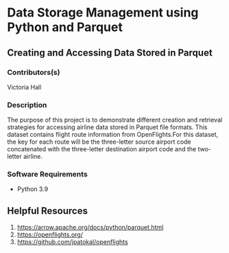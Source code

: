 # Data Storage Management using Python and Parquet
## Creating and Accessing Data Stored in Parquet

### Contributors(s)
Victoria Hall

### Description
The purpose of this project is to demonstrate different creation and retrieval strategies for accessing airline data stored in Parquet file formats.
This dataset contains flight route information from OpenFlights.For this dataset, the key for each route will be the three-letter source airport code
concatenated with the three-letter destination airport code and the two-letter airline.


### Software Requirements
- Python 3.9


## Helpful Resources
1. https://arrow.apache.org/docs/python/parquet.html
2. https://openflights.org/
3. https://github.com/jpatokal/openflights
